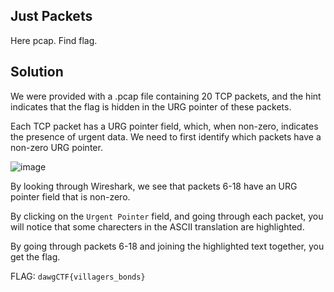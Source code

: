 ## Just Packets

Here pcap. Find flag.

## Solution

We were provided with a .pcap file containing 20 TCP packets, and the hint indicates that the flag is hidden in the URG pointer of these packets. 

Each TCP packet has a URG pointer field, which, when non-zero, indicates the presence of urgent data. We need to first identify which packets have a non-zero URG pointer.

![image](https://github.com/user-attachments/assets/c7e1af63-0aab-4886-91d8-66f4421b7a30)

By looking through Wireshark, we see that packets 6-18 have an URG pointer field that is non-zero.

By clicking on the `Urgent Pointer` field, and going through each packet, you will notice that some charecters in the ASCII translation are highlighted. 

By going through packets 6-18 and joining the highlighted text together, you get the flag.

FLAG: `dawgCTF{villagers_bonds}`


